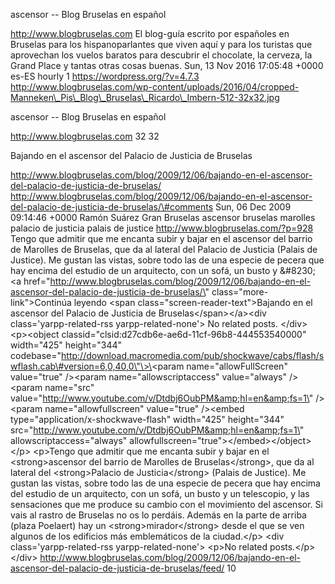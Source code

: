 ascensor -- Blog Bruselas en español

http://www.blogbruselas.com El blog-guía escrito por españoles en
Bruselas para los hispanoparlantes que viven aquí y para los turistas
que aprovechan los vuelos baratos para descubrir el chocolate, la
cerveza, la Grand Place y tantas otras cosas buenas. Sun, 13 Nov 2016
17:05:48 +0000 es-ES hourly 1 https://wordpress.org/?v=4.7.3
http://www.blogbruselas.com/wp-content/uploads/2016/04/cropped-Manneken\_Pis\_Blog\_Bruselas\_Ricardo\_Imbern-512-32x32.jpg

ascensor -- Blog Bruselas en español

http://www.blogbruselas.com 32 32

Bajando en el ascensor del Palacio de Justicia de Bruselas

http://www.blogbruselas.com/blog/2009/12/06/bajando-en-el-ascensor-del-palacio-de-justicia-de-bruselas/
http://www.blogbruselas.com/blog/2009/12/06/bajando-en-el-ascensor-del-palacio-de-justicia-de-bruselas/\#comments
Sun, 06 Dec 2009 09:14:46 +0000 Ramón Suárez Gran Bruselas ascensor
bruselas marolles palacio de justicia palais de justice
http://www.blogbruselas.com/?p=928 Tengo que admitir que me encanta
subir y bajar en el ascensor del barrio de Marolles de Bruselas, que da
al lateral del Palacio de Justicia (Palais de Justice). Me gustan las
vistas, sobre todo las de una especie de pecera que hay encima del
estudio de un arquitecto, con un sofá, un busto y &\#8230; \<a
href=\"http://www.blogbruselas.com/blog/2009/12/06/bajando-en-el-ascensor-del-palacio-de-justicia-de-bruselas/\"
class=\"more-link\"\>Continúa leyendo \<span
class=\"screen-reader-text\"\>Bajando en el ascensor del Palacio de
Justicia de Bruselas\</span\>\</a\>\<div class=\'yarpp-related-rss
yarpp-related-none\'\> No related posts. \</div\> \<p\>\<object
classid=\"clsid:d27cdb6e-ae6d-11cf-96b8-444553540000\" width=\"425\"
height=\"344\"
codebase=\"http://download.macromedia.com/pub/shockwave/cabs/flash/swflash.cab\#version=6,0,40,0\"\>\<param
name=\"allowFullScreen\" value=\"true\" /\>\<param
name=\"allowscriptaccess\" value=\"always\" /\>\<param name=\"src\"
value=\"http://www.youtube.com/v/Dtdbj6OubPM&amp;hl=en&amp;fs=1\"
/\>\<param name=\"allowfullscreen\" value=\"true\" /\>\<embed
type=\"application/x-shockwave-flash\" width=\"425\" height=\"344\"
src=\"http://www.youtube.com/v/Dtdbj6OubPM&amp;hl=en&amp;fs=1\"
allowscriptaccess=\"always\"
allowfullscreen=\"true\"\>\</embed\>\</object\>\</p\> \<p\>Tengo que
admitir que me encanta subir y bajar en el \<strong\>ascensor del barrio
de Marolles de Bruselas\</strong\>, que da al lateral del
\<strong\>Palacio de Justicia\</strong\> (Palais de Justice). Me gustan
las vistas, sobre todo las de una especie de pecera que hay encima del
estudio de un arquitecto, con un sofá, un busto y un telescopio, y las
sensaciones que me produce su cambio con el movimiento del ascensor. Si
vais al rastro de Bruselas no os lo perdáis. Además en la parte de
arriba (plaza Poelaert) hay un \<strong\>mirador\</strong\> desde el que
se ven algunos de los edificios más emblemáticos de la ciudad.\</p\>
\<div class=\'yarpp-related-rss yarpp-related-none\'\> \<p\>No related
posts.\</p\> \</div\>
http://www.blogbruselas.com/blog/2009/12/06/bajando-en-el-ascensor-del-palacio-de-justicia-de-bruselas/feed/
10
